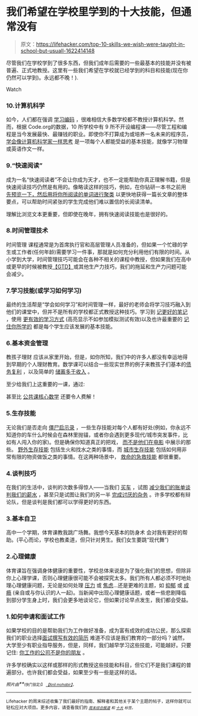# 我们希望在学校里学到的十大技能，但通常没有

> 原文：<https://lifehacker.com/top-10-skills-we-wish-were-taught-in-school-but-usuall-1622414148>

尽管我们在学校学到了很多东西，但我们成年后需要的一些最基本的技能并没有被普遍、正式地教授。这里有一些我们希望在学校就已经学到的科目和技能(现在你仍然可以学到)。永远都不晚！).

Watch

### 10.计算机科学

如今，人们都在强调 [学习编码](http://lifehacker.com/tag/learn-to-code#_ga=1.133414406.98392234.1438719319) ，很难相信大多数学校都不教授计算机科学。然而，根据 Code.org的数据，10 所学校中有 9 所不开设编程课——尽管工程和编程是当今发展最快、最赚钱的职业。即使你不打算成为或培养一名未来的程序员， [学会像计算机科学家一样思考](http://lifehacker.com/dont-just-learn-to-code-learn-how-to-think-from-comput-1598683903) 是一项每个人都能受益的基本技能，就像学习物理或英语作文一样。

### 9.“快速阅读”

成为一名“快速阅读者”不会让你成为天才，也不一定能帮助你真正理解书籍，但是快速阅读技巧仍然是有用的。像略读这样的技巧，例如，在你钻研一本书之前用 [先预览一下，然后用](http://lifehacker.com/systematically-skim-books-to-learn-better-867283329#_ga=1.133414406.98392234.1438719319)[将你所阅读的单词进行聚类](http://lifehacker.com/cluster-words-together-to-improve-your-reading-comprehe-5976764) 以更快地获得一篇长文章的整体要点，可以帮助时间紧张的学生完成他们难以置信的长阅读清单。

理解比浏览文本更重要，但即使在晚年，拥有快速阅读技能也是很好的。

### 8.时间管理技术

时间管理 课程通常是为首席执行官和高层管理人员准备的，但如果一个忙碌的学生或工作者(任何年龄)需要学习一件事，那就是如何充分利用他们有限的时间。从小学到大学，时间管理技巧可能会在各种不相关的课程中教授，但如果我们在高中或更早的时候被教授[【GTD】](http://lifehacker.com/productivity-101-a-primer-to-the-getting-things-done-1551880955)或其他生产力技巧，我们的拖延和生产力问题可能会减少。

### 7.学习技能(或学习如何学习)

最终的生活帮是“学会如何学习”和时间管理一样，最好的老师会将学习技巧融入到他们的课堂中，但并不是所有的学校都正式教授这种技巧。学习到 [记更好的笔记](http://lifehacker.com/back-to-basics-perfect-your-note-taking-techniques-484879924#_ga=1.237738248.98392234.1438719319) ，使用 [更有效的学习方式](http://lifehacker.com/improve-your-learning-with-practice-tests-and-skip-les-5975203#_ga=1.237738248.98392234.1438719319) (高亮显示不如参加模拟测试有效)以及也许最重要的 [记住你所学的](http://io9.com/5743441/how-to-trick-your-brain-into-remembering-what-you-study?nosso=1) 都是每个学生应该发展的基本技能。

### 6.基本资金管理

教孩子理财 应该从家里开始，但是，如你所知，我们中的许多人都没有幸运地得到早期的个人理财教育。数学课可以结合一些现实世界的例子来教孩子们基本的[债务](http://lifehacker.com/ask-an-expert-all-about-personal-debt-management-504505999)[复利](http://lifehacker.com/quickly-estimate-how-long-it-will-take-to-double-your-m-5796032) ，以及简单的 [储蓄多于收入](http://lifehacker.com/the-most-basic-personal-finance-truth-5809285) 。

至少给我们上这重要的一课，通过:

甚至比 [公共课核心数学](http://thecolbertreport.cc.com/videos/nemi1a/common-core-confusion) 还要令人费解！

### 5.生存技能

无论我们是否走向 [僵尸启示录](http://lifehacker.com/top-10-survival-tricks-for-when-the-zombie-apocalypse-h-5828336) ，一些生存技能对每个人都有好处(例如，你永远不知道你的车什么时候会在森林里抛锚，或者你会遇到更多现代/城市突发事件，比如有人闯入你的家)。但是确保你知道真正的把戏， [而不是他们在电影](https://lifehacker.com/five-survival-skills-the-movies-taught-you-wrong-5980488) 中展示的那些。 [野外生存技能](http://lifehacker.com/the-wilderness-survival-skills-everyone-should-know-5881604) 包括生火和找水之类的事情，而 [城市生存技能](http://lifehacker.com/macgyver-survivalist-or-stockpiler-the-urban-surviva-5889600) 包括如何用非常有限的物资做饭之类的事情。在这两种场景中， [救命的急救技能](http://lifehacker.com/8-basic-life-saving-skills-everyone-should-know-1469632767) 都很重要。

### 4.谈判技巧

在我们的生活中，谈判的次数多得惊人——当我们 [买车](http://twocents.lifehacker.com/how-did-you-negotiate-your-new-or-used-car-1590643521) ，试图 [减少我们的账单](http://lifehacker.com/save-a-pile-of-cash-every-year-with-these-five-phone-ca-5887659#_ga=1.200138022.98392234.1438719319)[谈判我们的薪水](http://lifehacker.com/how-to-negotiate-your-salary-1566202988) ，甚至只是试图让我们的另一半 [完成讨厌的杂务](http://lifehacker.com/keep-your-relationship-strong-with-a-shared-to-do-list-5885056) 。许多学校都有辩论队，但是谈判是我们都可以学得更好的东西。

### 3.基本自卫

高中一个学期，体育课教我跳广场舞。我想今天基本的防身术 会对我有更好的帮助。(平心而论，学校也教柔道，但只针对男生。我们女生要跳“现代舞”)

### 2.心理健康

体育课旨在强调身体健康的重要性，学校总体来说是为了强化我们的思想，但除非你上心理学课，否则心理健康很可能不会被探究太多。我们所有人都必须不时地处理心理健康问题，无论是如何处理 [压力](http://i.kinja-img.com/gawker-media/image/upload/s--WLQYQznM--/c_fit,fl_progressive,q_80,w_636/18emtn9j9n1n5jpg.jpg) 或 [焦虑](http://lifehacker.com/what-anxiety-actually-does-to-you-and-what-you-can-do-a-1468128356)…还是更难的主题，如 [抑郁](https://lifehacker.com/five-lessons-i-learned-from-dealing-with-depression-1595249546) 或 [成瘾](http://lifehacker.com/how-addiction-works-and-what-you-can-do-about-it-1583759577) (亲自或与你认识的人一起)。当新闻中出现心理健康话题，或者一些悲剧降临到部分学生身上时，我们会更多地谈论它，但如果讨论早点发生，我们都会受益。

### 1.如何申请和面试工作

如果学校的目的是帮助我们为工作做好准备，成为富有成效的成功公民，那么探索我们的职业选择[面试](http://lifehacker.com/tag/job-interviews)[撰写有效的简历](http://lifehacker.com/the-15-best-and-worst-words-to-use-on-resumes-according-1619980041) 难道不应该是我们教育的一部分吗？诚然，大学至少有职业指导服务，但是，同样，我们越早学习这些技能，可能越好。只要记住: [你工作的公司不是你的朋友](https://lifehacker.com/the-company-you-work-for-is-not-your-friend-1692113529) 。

许多学校确实以这样或那样的形式教授这些技能和科目，但它们不是我们课程的普遍部分。也许我们都会受益，如果至少有一些是这样的话。

*<small>照片由</small>**<small></small>*<small><small>(快门锁定)】</small> [*<small>【Anil mohabir】</small>*](http://www.flickr.com/photos/anilmohabir/4855465597/)<small>，</small>[](http://www.shutterstock.com/pic-61509124/stock-photo-freeway-sign-careers.html?src=c35b4e23f853adfd5f697f119ba81db3-3-36)</small>

* * *

<small>Lifehacker 的周末综述收集了我们最好的指南、解释者和其他关于某个主题的帖子，这样你就可以轻松应对大项目。更多内容，请查看我们的 [*<small>周末综合报道</small>*](http://lifehacker.com/tag/weekend-roundup) *<small>和</small>* [*<small>十大</small>*](http://lifehacker.com/tag/lifehacker-top-10) *<small>标签。</small>*</small>

<small></small>